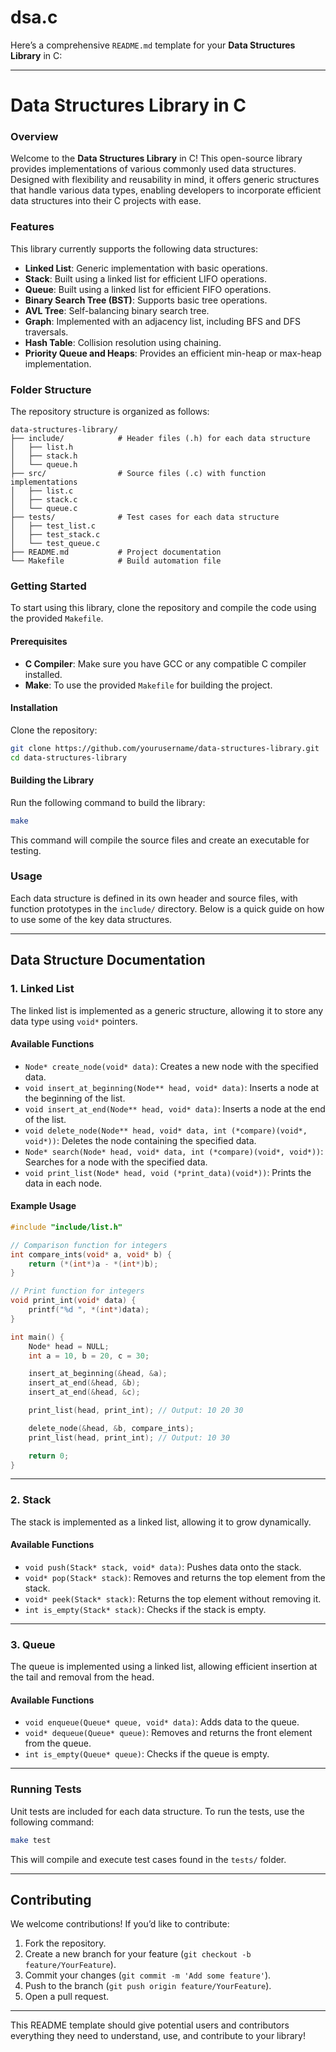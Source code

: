 # dsa.c
Here’s a comprehensive `README.md` template for your **Data Structures Library** in C:

---

# Data Structures Library in C

### Overview
Welcome to the **Data Structures Library** in C! This open-source library provides implementations of various commonly used data structures. Designed with flexibility and reusability in mind, it offers generic structures that handle various data types, enabling developers to incorporate efficient data structures into their C projects with ease.

### Features
This library currently supports the following data structures:
- **Linked List**: Generic implementation with basic operations.
- **Stack**: Built using a linked list for efficient LIFO operations.
- **Queue**: Built using a linked list for efficient FIFO operations.
- **Binary Search Tree (BST)**: Supports basic tree operations.
- **AVL Tree**: Self-balancing binary search tree.
- **Graph**: Implemented with an adjacency list, including BFS and DFS traversals.
- **Hash Table**: Collision resolution using chaining.
- **Priority Queue and Heaps**: Provides an efficient min-heap or max-heap implementation.

### Folder Structure
The repository structure is organized as follows:

```
data-structures-library/
├── include/            # Header files (.h) for each data structure
│   ├── list.h
│   ├── stack.h
│   └── queue.h
├── src/                # Source files (.c) with function implementations
│   ├── list.c
│   ├── stack.c
│   └── queue.c
├── tests/              # Test cases for each data structure
│   ├── test_list.c
│   ├── test_stack.c
│   └── test_queue.c
├── README.md           # Project documentation
└── Makefile            # Build automation file
```

### Getting Started
To start using this library, clone the repository and compile the code using the provided `Makefile`.

#### Prerequisites
- **C Compiler**: Make sure you have GCC or any compatible C compiler installed.
- **Make**: To use the provided `Makefile` for building the project.

#### Installation
Clone the repository:

```bash
git clone https://github.com/yourusername/data-structures-library.git
cd data-structures-library
```

#### Building the Library
Run the following command to build the library:

```bash
make
```

This command will compile the source files and create an executable for testing.

### Usage
Each data structure is defined in its own header and source files, with function prototypes in the `include/` directory. Below is a quick guide on how to use some of the key data structures.

---

## Data Structure Documentation

### 1. Linked List
The linked list is implemented as a generic structure, allowing it to store any data type using `void*` pointers.

#### Available Functions
- `Node* create_node(void* data)`: Creates a new node with the specified data.
- `void insert_at_beginning(Node** head, void* data)`: Inserts a node at the beginning of the list.
- `void insert_at_end(Node** head, void* data)`: Inserts a node at the end of the list.
- `void delete_node(Node** head, void* data, int (*compare)(void*, void*))`: Deletes the node containing the specified data.
- `Node* search(Node* head, void* data, int (*compare)(void*, void*))`: Searches for a node with the specified data.
- `void print_list(Node* head, void (*print_data)(void*))`: Prints the data in each node.

#### Example Usage

```c
#include "include/list.h"

// Comparison function for integers
int compare_ints(void* a, void* b) {
    return (*(int*)a - *(int*)b);
}

// Print function for integers
void print_int(void* data) {
    printf("%d ", *(int*)data);
}

int main() {
    Node* head = NULL;
    int a = 10, b = 20, c = 30;

    insert_at_beginning(&head, &a);
    insert_at_end(&head, &b);
    insert_at_end(&head, &c);

    print_list(head, print_int); // Output: 10 20 30

    delete_node(&head, &b, compare_ints);
    print_list(head, print_int); // Output: 10 30

    return 0;
}
```

---

### 2. Stack
The stack is implemented as a linked list, allowing it to grow dynamically.

#### Available Functions
- `void push(Stack* stack, void* data)`: Pushes data onto the stack.
- `void* pop(Stack* stack)`: Removes and returns the top element from the stack.
- `void* peek(Stack* stack)`: Returns the top element without removing it.
- `int is_empty(Stack* stack)`: Checks if the stack is empty.

---

### 3. Queue
The queue is implemented using a linked list, allowing efficient insertion at the tail and removal from the head.

#### Available Functions
- `void enqueue(Queue* queue, void* data)`: Adds data to the queue.
- `void* dequeue(Queue* queue)`: Removes and returns the front element from the queue.
- `int is_empty(Queue* queue)`: Checks if the queue is empty.

---

### Running Tests
Unit tests are included for each data structure. To run the tests, use the following command:

```bash
make test
```

This will compile and execute test cases found in the `tests/` folder.

---

## Contributing
We welcome contributions! If you’d like to contribute:
1. Fork the repository.
2. Create a new branch for your feature (`git checkout -b feature/YourFeature`).
3. Commit your changes (`git commit -m 'Add some feature'`).
4. Push to the branch (`git push origin feature/YourFeature`).
5. Open a pull request.

---


This README template should give potential users and contributors everything they need to understand, use, and contribute to your library!